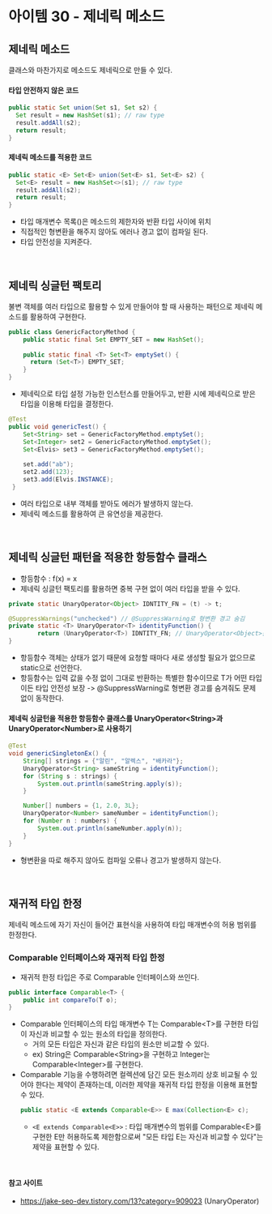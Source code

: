 # 아이템 30 - 제네릭 메소드

## 제네릭 메소드
클래스와 마찬가지로 메소드도 제네릭으로 만들 수 있다.

#### 타입 안전하지 않은 코드
```java
public static Set union(Set s1, Set s2) {
  Set result = new HashSet(s1); // raw type
  result.addAll(s2);
  return result;
}
```
#### 제네릭 메소드를 적용한 코드
```java
public static <E> Set<E> union(Set<E> s1, Set<E> s2) {
  Set<E> result = new HashSet<>(s1); // raw type
  result.addAll(s2);
  return result;
}
```
- 타입 매개변수 목록(<E>)은 메소드의 제한자와 반환 타입 사이에 위치
- 직접적인 형변환을 해주지 않아도 에러나 경고 없이 컴파일 된다.
- 타입 안전성을 지켜준다.
<br>

## 제네릭 싱글턴 팩토리
불변 객체를 여러 타입으로 활용할 수 있게 만들어야 할 때 사용하는 패턴으로 제네릭 메소드를 활용하여 구현한다.
```java
public class GenericFactoryMethod { 
    public static final Set EMPTY_SET = new HashSet(); 
  
    public static final <T> Set<T> emptySet() { 
      return (Set<T>) EMPTY_SET; 
    } 
}
```
- 제네릭으로 타입 설정 가능한 인스턴스를 만들어두고, 반환 시에 제네릭으로 받은 타입을 이용해 타입을 결정한다.
```java
@Test 
public void genericTest() { 
    Set<String> set = GenericFactoryMethod.emptySet(); 
    Set<Integer> set2 = GenericFactoryMethod.emptySet(); 
    Set<Elvis> set3 = GenericFactoryMethod.emptySet(); 
    
    set.add("ab"); 
    set2.add(123); 
    set3.add(Elvis.INSTANCE); 
 }
```
- 여러 타입으로 내부 객체를 받아도 에러가 발생하지 않는다.
- 제네릭 메소드를 활용하여 큰 유연성을 제공한다.
<br>
	
## 제네릭 싱글턴 패턴을 적용한 항등함수 클래스
- 항등함수 : f(x) = x
- 제네릭 싱글턴 팩토리를 활용하면 중복 구현 없이 여러 타입을 받을 수 있다.
```java
private static UnaryOperator<Object> IDNTITY_FN = (t) -> t;

@SuppressWarnings("unchecked") // @SuppressWarning로 형변환 경고 숨김
private static <T> UnaryOperator<T> identityFunction() {
		return (UnaryOperator<T>) IDNTITY_FN; // UnaryOperator<Object>를 UnaryOperator<T>로 형변환하는 과정에서 경고 발생
}
```
- 항등함수 객체는 상태가 없기 때문에 요청할 때마다 새로 생성할 필요가 없으므로 static으로 선언한다.
- 항등함수는 입력 값을 수정 없이 그대로 반환하는 특별한 함수이므로 T가 어떤 타입이든 타입 안전성 보장 -> @SuppressWarning로 형변환 경고를 숨겨줘도 문제 없이 동작한다.
#### 제네릭 싱글턴을 적용한 항등함수 클래스를 UnaryOperator\<String>과 UnaryOperator\<Number>로 사용하기
```java
@Test
void genericSingletonEx() {
    String[] strings = {"알린", "알렉스", "배카라"};
    UnaryOperator<String> sameString = identityFunction();
    for (String s : strings) {
        System.out.println(sameString.apply(s));
    }

    Number[] numbers = {1, 2.0, 3L};
    UnaryOperator<Number> sameNumber = identityFunction();
    for (Number n : numbers) {
        System.out.println(sameNumber.apply(n));
    }
}
```
- 형변환을 따로 해주지 않아도 컴파일 오류나 경고가 발생하지 않는다.
<br>
    
## 재귀적 타입 한정
제네릭 메소드에 자기 자신이 들어간 표현식을 사용하여 타입 매개변수의 허용 범위를 한정한다.

### Comparable 인터페이스와 재귀적 타입 한정
- 재귀적 한정 타입은 주로 Comparable 인터페이스와 쓰인다.
```java
public interface Comparable<T> {
    public int compareTo(T o);
}
```
- Comparable 인터페이스의 타입 매개변수 T는 Comparable\<T>를 구현한 타입이 자신과 비교할 수 있는 원소의 타입을 정의한다.
    - 거의 모든 타입은 자신과 같은 타입의 원소만 비교할 수 있다.
    - ex) String은 Comparable\<String>을 구현하고 Integer는 Comparable\<Integer>를 구현한다.
- Comparable 기능을 수행하려면 컬렉션에 담긴 모든 원소끼리 상호 비교될 수 있어야 한다는 제약이 존재하는데, 이러한 제약을 재귀적 타입 한정을 이용해 표현할 수 있다.
    ```java
    public static <E extends Comparable<E>> E max(Collection<E> c);
    ```
    - `<E extends Comparable<E>>` : 타입 매개변수의 범위를 Comparable\<E>를 구현한 E만 허용하도록 제한함으로써 "모든 타입 E는 자신과 비교할 수 있다"는 제약을 표현할 수 있다.
    
<br>
  
#### 참고 사이트
- https://jake-seo-dev.tistory.com/13?category=909023 (UnaryOperator)
